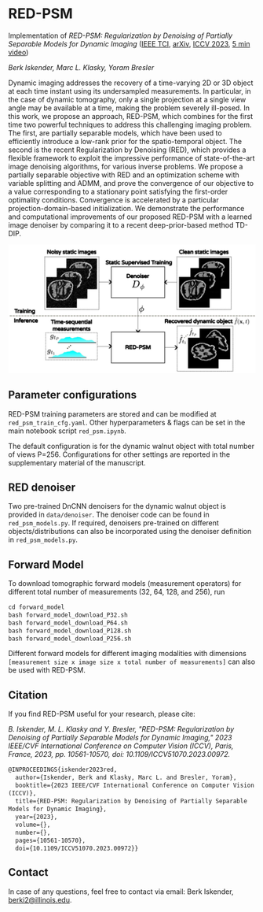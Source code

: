 # RED-PSM

Implementation of *RED-PSM: Regularization by Denoising of Partially Separable Models for Dynamic Imaging* ([IEEE TCI](https://ieeexplore.ieee.org/document/10535218), [arXiv](https://arxiv.org/abs/2304.03483), [ICCV 2023](https://openaccess.thecvf.com/content/ICCV2023/papers/Iskender_RED-PSM_Regularization_by_Denoising_of_Partially_Separable_Models_for_Dynamic_ICCV_2023_paper.pdf), [5 min video](https://youtu.be/jdWdY9XJ0Ew))

*Berk Iskender, Marc L. Klasky, Yoram Bresler*

Dynamic imaging addresses the recovery of a time-varying 2D or 3D object at each time instant using its undersampled measurements. In particular, in the case of dynamic tomography, only a single projection at a single view angle may be available at a time, making the problem severely ill-posed. In this work, we propose an approach, RED-PSM, which combines for the first time two powerful techniques to address this challenging imaging problem. The first, are partially separable models, which have been used to efficiently introduce a low-rank prior for the spatio-temporal object. The second is the recent Regularization by Denoising (RED), which provides a flexible framework to exploit the impressive performance of state-of-the-art image denoising algorithms, for various inverse problems. We propose a partially separable objective with RED and an optimization scheme with variable splitting and ADMM, and prove the convergence of our objective to a value corresponding to a stationary point satisfying the first-order optimality conditions. Convergence is accelerated by a particular projection-domain-based initialization. We demonstrate the performance and computational improvements of our proposed RED-PSM with a learned image denoiser by comparing it to a recent deep-prior-based method TD-DIP.

![alt text](https://github.com/berkiskender/RED-PSM/blob/master/red_psm.jpeg?raw=true)

## Parameter configurations
RED-PSM training parameters are stored and can be modified at ```red_psm_train_cfg.yaml```.
Other hyperparameters & flags can be set in the main notebook script ```red_psm.ipynb```.

The default configuration is for the dynamic walnut object with total number of views P=256. Configurations for other settings are reported in the supplementary material of the manuscript.

## RED denoiser
Two pre-trained DnCNN denoisers for the dynamic walnut object is provided in ```data/denoiser```. 
The denoiser code can be found in ```red_psm_models.py```. 
If required, denoisers pre-trained on different objects/distributions can also be incorporated using the denoiser definition in ```red_psm_models.py```.

## Forward Model
To download tomographic forward models (measurement operators) for different total number of measurements (32, 64, 128, and 256), run
```shell
cd forward_model
bash forward_model_download_P32.sh
bash forward_model_download_P64.sh
bash forward_model_download_P128.sh
bash forward_model_download_P256.sh
```
Different forward models for different imaging modalities with dimensions ```[measurement size x image size x total number of measurements]``` can also be used with RED-PSM.

## Citation
If you find RED-PSM useful for your research, please cite:

*B. Iskender, M. L. Klasky and Y. Bresler, "RED-PSM: Regularization by Denoising of Partially Separable Models for Dynamic Imaging," 2023 IEEE/CVF International Conference on Computer Vision (ICCV), Paris, France, 2023, pp. 10561-10570, doi: 10.1109/ICCV51070.2023.00972.*

```
@INPROCEEDINGS{iskender2023red,
  author={Iskender, Berk and Klasky, Marc L. and Bresler, Yoram},
  booktitle={2023 IEEE/CVF International Conference on Computer Vision (ICCV)}, 
  title={RED-PSM: Regularization by Denoising of Partially Separable Models for Dynamic Imaging}, 
  year={2023},
  volume={},
  number={},
  pages={10561-10570},
  doi={10.1109/ICCV51070.2023.00972}}
```

## Contact
In case of any questions, feel free to contact via email: Berk Iskender, berki2@illinois.edu.
